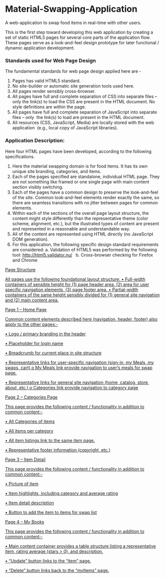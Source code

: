 # Material-Swapping-Application
A web-application to swap food items in real-time with other users.
 

This is the first step toward developing this web application by creating a set of static HTML5 pages for several core parts of the application flow. These pages serve as a look-and-feel design prototype for later functional / dynamic application development. 


### Standards used for Web Page Design

The fundamental standards for web page design applied here are - 

1.	Pages has valid HTML5 standard. 
2.	No site-builder or automatic site generation tools used here. 
3.	All pages render sensibly cross-browser. 
4.	All pages have full and complete separation of CSS into separate files – only the link(s) to load the CSS are present in the HTML document. No style definitions are within the page. 
5.	All pages have full and complete separation of JavaScript into separate files – only  the link(s) to load are present in the HTML document. 
6.	All resources (CSS, JavaScript, Media) are locally stored with the web application  (e.g., local copy of JavaScript libraries). 

### Application Description:

Here four HTML pages have been developed, according to the following specifications.

1.	Here the material swapping domain is for food items. It has its own unique site branding, categories, and items. 
2.	Each of the pages specified are standalone, individual HTML page. They are not something like framed or one single page with main content section visibly switching. 
3.	Each of the pages have a common design to preserve the look-and-feel of the site. Common look-and-feel elements render exactly the same, so there are seamless transitions with no jitter between pages for common elements. 
4.	Within each of the sections of the overall page layout structure, the content might style differently than the representative theme (color scheme, alignment, etc.), but the illustrated types of content are present and represented in a reasonable and understandable way. 
5.	All of the content are represented using HTML directly (no JavaScript DOM generation). 
6.	For this application, the following specific design standard requirements are considered:
  a.	Validation of HTML5 was performed by the following tool: http://html5.validator.nu/  
  b.	Cross-browser checking for Firefox and Chrome  


<u> Page Structure

All pages use the following foundational layout structure:
•	Full-width containers of sensible height for (1) page header area, (2) area for user specific navigation elements, (3) page footer area.
•	Partial-width containers of the same height sensibly divided for (1) general site navigation and (2) main content area.

<u> Page 1 – Home Page

Common content elements described here (navigation, header, footer) also apply to the other pages:- 

•	Logo / primary branding in the header 

•	Placeholder for login name

•	Breadcrumb for current place in site structure 

•	Representative links for user-specific navigation (sign-in, my Meals, my swaps, cart) 
  o My Meals link provide navigation to user’s meals for swap page. 
  
•	Representative links for general site navigation (home, catalog, store, about, etc.)
  o	Categories link provide navigation to category page

Page 2 – Categories Page

This page provides the following content / functionality in addition to common content:-

•	All Categories of items 

•	All items per category 

•	All item listings link to the same item page.

•	Representative footer information (copyright, etc.) 

Page 3 – Item Detail

This page provides the following content / functionality in addition to common content:-

•	Picture of item 

•	Item highlights, including category and average rating 

•	Item detail description 

•	Button to add the item to items for swap list

Page 4 – My Books

This page provides the following content / functionality in addition to common content:-

•	Main content container provides a table structure listing a representative item, rating average (stars > 0), and description. 

•	“Update” button links to the “item” page.

•	“Delete” button links back to the “myItems” page.

